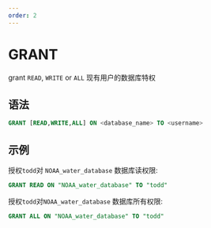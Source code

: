 ```yaml
---
order: 2
---
```


# GRANT

grant `READ`, `WRITE` or `ALL` 现有用户的数据库特权

## 语法

```sql
GRANT [READ,WRITE,ALL] ON <database_name> TO <username>
```

## 示例

授权`todd`对 `NOAA_water_database` 数据库读权限:

```sql
GRANT READ ON "NOAA_water_database" TO "todd"
```

授权`todd`对`NOAA_water_database` 数据库所有权限:

```sql
GRANT ALL ON "NOAA_water_database" TO "todd"
```
